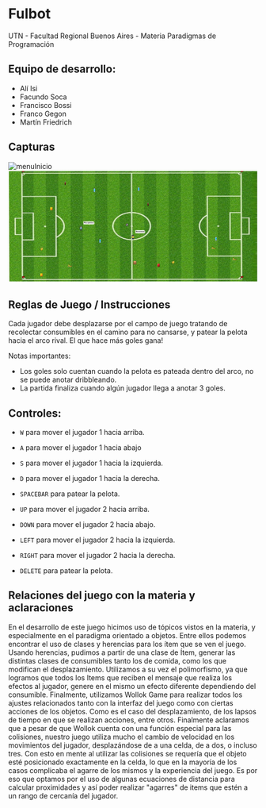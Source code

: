 #  Fulbot

UTN - Facultad Regional Buenos Aires - Materia Paradigmas de Programación

## Equipo de desarrollo: 

- Alí Isi
- Facundo Soca
- Francisco Bossi
- Franco Gegon
- Martín Friedrich


## Capturas 

![menuInicio](assets/menuInicio.png)
![screenshot](assets/screenshot.png)

## Reglas de Juego / Instrucciones

Cada jugador debe desplazarse por el campo de juego tratando de recolectar consumibles en el camino
para no cansarse, y patear la pelota hacia el arco rival. El que hace más goles gana!

Notas importantes:
- Los goles solo cuentan cuando la pelota es pateada dentro del arco, no se puede anotar dribbleando.
- La partida finaliza cuando algún jugador llega a anotar 3 goles.

## Controles:

- `W` para mover el jugador 1 hacia arriba.
- `A` para mover el jugador 1 hacia abajo
- `S` para mover el jugador 1 hacia la izquierda.
- `D` para mover el jugador 1 hacia la derecha.
- `SPACEBAR` para patear la pelota.
  
- `UP` para mover el jugador 2 hacia arriba.
- `DOWN` para mover el jugador 2 hacia abajo.
- `LEFT` para mover el jugador 2 hacia la izquierda.
- `RIGHT` para mover el jugador 2 hacia la derecha.
- `DELETE` para patear la pelota.

## Relaciones del juego con la materia y aclaraciones 

En el desarrollo de este juego hicimos uso de tópicos vistos en la materia, y especialmente en el paradigma orientado a objetos.
Entre ellos podemos encontrar el uso de clases y herencias para los ítem que se ven el juego. Usando herencias, pudimos a partir de una clase de Ítem, generar las distintas clases de consumibles tanto los de comida, como los que modifican el desplazamiento.
Utilizamos a su vez el polimorfismo, ya que logramos que todos los Items que reciben el mensaje que realiza los efectos al jugador, genere en el mismo un efecto diferente dependiendo del consumible. 
Finalmente, utilizamos Wollok Game para realizar todos los ajustes relacionados tanto con la interfaz del juego como con ciertas acciones de los objetos. Como es el caso del desplazamiento, de los lapsos de tiempo en que se realizan acciones, entre otros. Finalmente aclaramos que a pesar de que Wollok cuenta con una función especial para las colisiones, nuestro juego utiliza mucho el cambio de velocidad en los movimientos del jugador, desplazándose de a una celda, de a dos, o incluso tres. Con esto en mente al utilizar las colisiones se requería que el objeto esté posicionado exactamente en la celda, lo que en la mayoría de los casos complicaba el agarre de los mismos y la experiencia del juego. Es por eso que optamos por el uso de algunas ecuaciones de distancia para calcular proximidades y así poder realizar "agarres" de items que estén a un rango de cercanía del jugador. 
